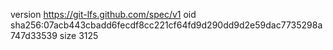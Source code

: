 version https://git-lfs.github.com/spec/v1
oid sha256:07acb443cbadd6fecdf8cc221cf64fd9d290dd9d2e59dac7735298a747d33539
size 3125
